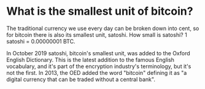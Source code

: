 # What is the smallest unit of bitcoin?

The traditional currency we use every day can be broken down into cent, so for bitcoin there is also its smallest unit, satoshi. How small is satoshi? 1 satoshi = 0.00000001 BTC.

In October 2019 satoshi, bitcoin's smallest unit, was added to the Oxford English Dictionary. This is the latest addition to the famous English vocabulary, and it's part of the encryption industry's terminology, but it's not the first. In 2013, the OED added the word "bitcoin" defining it as "a digital currency that can be traded without a central bank".
